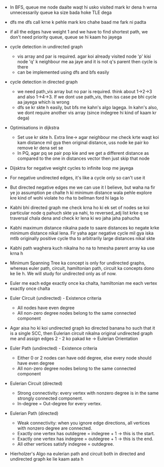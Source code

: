 - In BFS, queue me node daalte waqt hi usko visited mark kr dena h wrna unnecessarily queue ka size bada hoke TLE dega
- dfs me dfs call krne k pehle mark kro chahe baad me fark ni padta
- if all the edges have weight 1 and we have to find shortest path, we don't need priority queue, queue se hi kaam ho jayega
- cycle detection in undirected graph
  - vis array and par is required. agar koi already visited node 'p' kisi node 'q' k neighbour me aa jaye and it is not q's parent then cycle is there
  - can be implemented using dfs and bfs easily
- cycle detection in directed graph
  - we need path_vis array but no par is required. think about 1->2->3 and also 1->4->3. If we dont use path_vis, then iss case pe bhi cycle aa jayega which is wrong
  - dfs se kr skte h easily, but bfs me kahn's algo lagega. In kahn's also, we dont require another vis array (since indegree hi kind of kaam kr dega)
- Optimisations in dijkstra
  - Set use kr skte h. Extra line-> agar neighbour me check krte waqt koi kam distance mil gya then original distance, uss node ke pair ko remove kr dena set se
  - In PQ, agar pq se pair pop kie and we get a different distance as compared to the one in distances vector then just skip that node
- Dijsktra for negative weight cycles to infinite loop me jayega
- For negative undirected edges, it's like a cycle only so can't use it
- But directed negative edges me we can use it I believe, but waha na fir ye jo assumption pe chalte h ki minimum distance wala pehle explore kre kind of wohi violate ho rha to bellman ford hi laga lo
- Kabhi bhi directed graph me check krna ho ki ek set of nodes se koi particular node q pahuch skte ya nahi, to reversed_adj list krke q se traversal chala dena and check kr lena ki wo jaha jaha pahucha
- Kabhi maximum distance nikalna pade to saare distances ko negate krke minimum distance nikal lena. Fir yaha agar negative cycle mil gya iska mtlb originally positive cycle tha to arbitrarily large distances nikal skte
- Kabhi path waghera kuch nikalna ho na to hmesha parent array ka use krna h
- Minimum Spanning Tree ka concept is only for undirected graphs, whereas euler path, circuit, hamiltonian path, circuit ka concepts dono ke lie h. We will study for undirected only as of now.
- Euler me each edge exactly once ka chalta, hamiltonian me each vertex exactly once chalta
  
- Euler Circuit (undirected) - Existence criteria
  - All nodes have even degree
  - All non-zero degree nodes belong to the same connected component
- Agar aisa ho ki koi undirected graph ko directed banana ho such that it is a single SCC, then Eulerian circuit nikalna original undirected graph me and assign edges 2 - 2 ko pakad ke -> Eulerian Orientation
- Euler Path (undirected) - Existence criteria
  - Either 0 or 2 nodes can have odd degree, else every node should have even degree
  - All non-zero degree nodes belong to the same connected component

- Eulerian Circuit (directed)
  - Strong connectivity: every vertex with nonzero degree is in the same strongly connected component.
  - In-degree = Out-degree for every vertex.

- Eulerian Path (directed)
  - Weak connectivity: when you ignore edge directions, all vertices with nonzero degree are connected.
  - Exactly one vertex has outdegree = indegree + 1 → this is the start.
  - Exactly one vertex has indegree = outdegree + 1 → this is the end.
  - All other vertices satisfy indegree = outdegree.

- Hierholzer's Algo na eulerian path and circuit both in directed and undirected graph ke lie kaam aata h